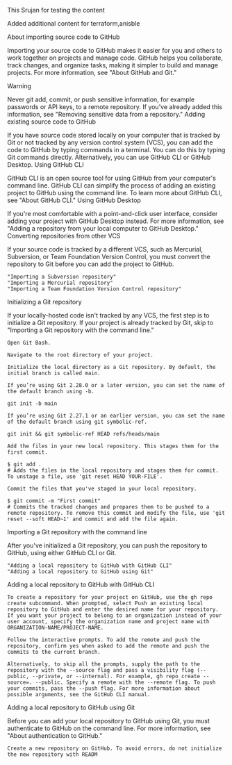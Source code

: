 This Srujan for testing the content

Added additional content for terraform,anisble

About importing source code to GitHub

Importing your source code to GitHub makes it easier for you and others to work together on projects and manage code. GitHub helps you collaborate, track changes, and organize tasks, making it simpler to build and manage projects. For more information, see "About GitHub and Git."

Warning

Never git add, commit, or push sensitive information, for example passwords or API keys, to a remote repository. If you've already added this information, see "Removing sensitive data from a repository."
Adding existing source code to GitHub

If you have source code stored locally on your computer that is tracked by Git or not tracked by any version control system (VCS), you can add the code to GitHub by typing commands in a terminal. You can do this by typing Git commands directly. Alternatively, you can use GitHub CLI or GitHub Desktop.
Using GitHub CLI

GitHub CLI is an open source tool for using GitHub from your computer's command line. GitHub CLI can simplify the process of adding an existing project to GitHub using the command line. To learn more about GitHub CLI, see "About GitHub CLI."
Using GitHub Desktop

If you're most comfortable with a point-and-click user interface, consider adding your project with GitHub Desktop instead. For more information, see "Adding a repository from your local computer to GitHub Desktop."
Converting repositories from other VCS

If your source code is tracked by a different VCS, such as Mercurial, Subversion, or Team Foundation Version Control, you must convert the repository to Git before you can add the project to GitHub.

    "Importing a Subversion repository"
    "Importing a Mercurial repository"
    "Importing a Team Foundation Version Control repository"

Initializing a Git repository

If your locally-hosted code isn't tracked by any VCS, the first step is to initialize a Git repository. If your project is already tracked by Git, skip to "Importing a Git repository with the command line."

    Open Git Bash.

    Navigate to the root directory of your project.

    Initialize the local directory as a Git repository. By default, the initial branch is called main.

    If you’re using Git 2.28.0 or a later version, you can set the name of the default branch using -b.

    git init -b main

    If you’re using Git 2.27.1 or an earlier version, you can set the name of the default branch using git symbolic-ref.

    git init && git symbolic-ref HEAD refs/heads/main

    Add the files in your new local repository. This stages them for the first commit.

    $ git add .
    # Adds the files in the local repository and stages them for commit. To unstage a file, use 'git reset HEAD YOUR-FILE'.

    Commit the files that you've staged in your local repository.

    $ git commit -m "First commit"
    # Commits the tracked changes and prepares them to be pushed to a remote repository. To remove this commit and modify the file, use 'git reset --soft HEAD~1' and commit and add the file again.

Importing a Git repository with the command line

After you've initialized a Git repository, you can push the repository to GitHub, using either GitHub CLI or Git.

    "Adding a local repository to GitHub with GitHub CLI"
    "Adding a local repository to GitHub using Git"

Adding a local repository to GitHub with GitHub CLI

    To create a repository for your project on GitHub, use the gh repo create subcommand. When prompted, select Push an existing local repository to GitHub and enter the desired name for your repository. If you want your project to belong to an organization instead of your user account, specify the organization name and project name with ORGANIZATION-NAME/PROJECT-NAME.

    Follow the interactive prompts. To add the remote and push the repository, confirm yes when asked to add the remote and push the commits to the current branch.

    Alternatively, to skip all the prompts, supply the path to the repository with the --source flag and pass a visibility flag (--public, --private, or --internal). For example, gh repo create --source=. --public. Specify a remote with the --remote flag. To push your commits, pass the --push flag. For more information about possible arguments, see the GitHub CLI manual.

Adding a local repository to GitHub using Git

Before you can add your local repository to GitHub using Git, you must authenticate to GitHub on the command line. For more information, see "About authentication to GitHub."

    Create a new repository on GitHub. To avoid errors, do not initialize the new repository with READM